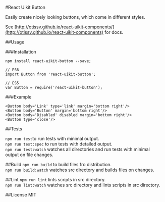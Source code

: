 #React Uikit Button

Easily create nicely looking buttons, which come in different styles.

See [http://otissv.github.io/react-uikit-components/](http://otissv.github.io/react-uikit-components) for docs.

##Usage

###Installation

    npm install react-uikit-button --save;

    // ES6
    import Button from 'react-uikit-button';

    // ES5
    var Button = require('react-uikit-button');


###Example

    <Button body='Link' type='link' margin='bottom right'/>
    <Button body='Button' margin='bottom right'/>
    <Button body='Disabled' disabled margin='bottom right'/>
    <Button type='close'/>

##Tests

`npm run test`to run tests with minimal output.  
`npm run test:spec` to run tests with detailed output.  
`npm run test:watch` watches all directories and run tests with minimal output on file changes.

##Build
`npm run build` to build files fro distribution.  
`npm run build:watch` watches src directory and builds files on changes.

##Lint
`npm run lint` lints scripts in src directory.  
`npm run lint:watch` watches src directory and lints scripts in src directory.

##License
MIT
